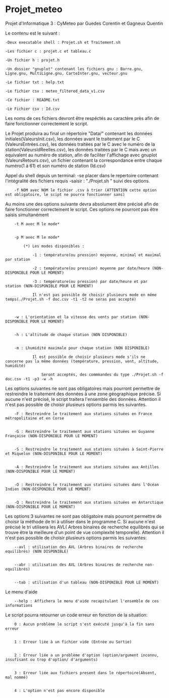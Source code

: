 # Projet_meteo


Projet d'Informatique 3 : CyMeteo 
	par Guedes Corentin et Gagneux Quentin





Le contenu est le suivant : 

	-Deux executable shell : Projet.sh et Traitement.sh
	
	-Les fichier c : projet.c et tableau.c
	
	-Un fichier h : projet.h
	
	-Un dossier "gnuplot" contenant les fichiers gnu : Barre.gnu, Ligne.gnu, MultiLigne.gnu, CarteInter.gnu, vecteur.gnu
	
	-Le fichier txt : help.txt
	
	-Le fichier csv : meteo_filtered_data_v1.csv 
	
	-Ce fichier : README.txt
	
	-Le Fichier csv : Id.csv
	


Les noms de ces fichiers devront être respéctés au caractère près afin de faire fonctionner correctement le script.

Le Projet produira au final un répertoire "Data/" contenant les données initiales(ValeursInit.csv), les données avant le traitement par le C (ValeursEntrées.csv), les données traitées par le C avec le numéro de la station(ValeursIdReelles.csv), les données traitées par le C mais avec un equivalent au numéro de station, afin de faciliter l'affichage avec gnuplot (ValeursRetours.csv), un fichier contenant la correspondance entre chaque numéro(1 à 61) et son numéro de station (Id.csv)


Appel du shell depuis un terminal:
	-se placer dans le repertoire contenant l'intégralité des fichiers requis
	-saisir :  "./Projet.sh " suivi des options.


		-f NOM avec NOM le fichier .csv à trier (ATTENTION cette option est obligatoire, le scipt ne pourra fonctionner sans)

 		
Au moins une des options suivante devra absolument être précisé afin de faire fonctionner correctement le script.
Ces options ne pourront pas être saisis simultanément 

		-t M avec M le mode* 

		
		-p M avec M le mode*

			(*) Les modes disponibles :
				
				-1 : température(ou pression) moyenne, minimal et maximal par station

				-2 : température(ou pression) moyenne par date/heure (NON-DISPONIBLE POUR LE MOMENT)

				-3 : température(ou pression) par date/heure et par station (NON-DISPONIBLE POUR LE MOMENT)
				
				Il n'est pas possible de choisir plusieurs mode en même temps(./Projet.sh -f doc.csv -t1 -t2 ne seras pas accepté)
				
	
	
		-w : L'orientation et la vitesse des vents par station (NON-DISPONIBLE POUR LE MOMENT)

		
		-h : L'altitude de chaque station (NON DISPONIBLE)


		-m : Lhumidité maximale pour chaque station (NON DISPONIBLE)

				Il est possible de choisir plusieurs mode s'ils ne concerne pas la même données (température, pression, vent, altitude, humidité)
				
					Seront acceptés, des commmandes du type ./Projet.sh -f doc.csv -t1 -p3 -w -h 







Les options suivantes ne sont pas obligatoires mais pourront permettre de restreindre le traitement des données à une zone géographique précise.
Si aucune n'est précisé, le script traitera l'ensemble des données. Attention il n'est pas possible de choisir plusieurs options parmis les suivantes.
	

		-F : Restreindre le traitement aux stations situées en France métropolitaine et en Corse


		-G : Restreindre le traitement aux stations situées en Guyanne Française (NON-DISPONIBLE POUR LE MOMENT)


		-S : Restreindre le traitement aux stations situées à Saint-Pierre et Miquelon (NON-DISPONIBLE POUR LE MOMENT)


		-A : Restreindre le traitement aux stations situées aux Antilles (NON-DISPONIBLE POUR LE MOMENT)


		-O : Restreindre le traitement aux stations situées dans l'Océan Indien (NON-DISPONIBLE POUR LE MOMENT)


		-Q : Restreindre le traitement aux stations situées en Antarctique (NON-DISPONIBLE POUR LE MOMENT)





Les options 3 suivantes ne sont pas obligatoire mais pourront permettre de choisir la méthode de tri à utiliser dans le programme C. Si aucune n'est précisé 
le tri utilisera les AVL( Arbres binaires de recherche equilibrés qui se trouve être la meilleure d'un point de vue complexité temporelle). Attention il n'est 
pas possible de choisir plusieurs options parmis les suivantes:

		--avl : utilisation des AVL (Arbres binaires de recherche equilibrés) (NON DISPONIBLE)


		--abr : utilisation des AVL (Arbres binaires de recherche non-equilibrés)


		--tab : utilisation d'un tableau (NON-DISPONIBLE POUR LE MOMENT)



Le menu d'aide

		

		--help : Affichera le menu d'aide recapitulant l'ensemble de ces informations

		
		
		
Le script pourra retourner un code erreur en fonction de la situation:

		
		
		0 : Aucun problème le script s'est exécuté jusqu'à la fin sans erreur 
		
		
		1 : Erreur liée à un fichier vide (Entrée ou Sortie)		
		
		
		2 : Erreur liée a un problème d'option (option/argument inconnu, insufisant ou trop d'option/ d'arguments)
		
		
		3 : Erreur liée aux fichiers present dans le répertoire(Absent, mal nommé)
		
		
		4 : L'option n'est pas encore disponible
		
		
		




















		
